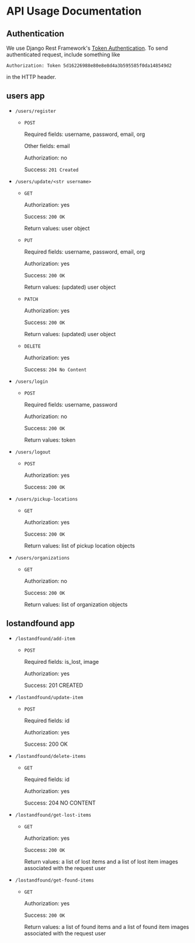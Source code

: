 # API Usage Documentation

## Authentication

We use Django Rest Framework's [Token Authentication](https://www.django-rest-framework.org/api-guide/authentication/#tokenauthentication). To send authenticated request, include something like

`Authorization: Token 5d16226988e80e8e8d4a3b595585f0da148549d2`

in the HTTP header.

## users app

* `/users/register`
    * `POST`

      Required fields: username, password, email, org

      Other fields: email

      Authorization: no

      Success: `201 Created`

* `/users/update/<str username>`
    * `GET`

      Authorization: yes

      Success: `200 OK`

      Return values: user object

    * `PUT`

      Required fields: username, password, email, org

      Authorization: yes

      Success: `200 OK`

      Return values: (updated) user object

    * `PATCH`

      Authorization: yes

      Success: `200 OK`

      Return values: (updated) user object

    * `DELETE`

      Authorization: yes

      Success: `204 No Content`

* `/users/login`
    * `POST`

      Required fields: username, password

      Authorization: no

      Success: `200 OK`

      Return values: token

* `/users/logout`
  * `POST`

    Authorization: yes

    Success: `200 OK`

* `/users/pickup-locations`
  * `GET`

    Authorization: yes

    Success: `200 OK`

    Return values: list of pickup location objects

* `/users/organizations`
  * `GET`

    Authorization: no

    Success: `200 OK`

    Return values: list of organization objects

## lostandfound app

* `/lostandfound/add-item`
    * `POST`

      Required fields: is_lost, image

      Authorization: yes

      Success: 201 CREATED

* `/lostandfound/update-item`
    * `POST`

      Required fields: id

      Authorization: yes

      Success: 200 OK

* `/lostandfound/delete-items`
    * `GET`

      Required fields: id

      Authorization: yes

      Success: 204 NO CONTENT

* `/lostandfound/get-lost-items`
  * `GET`

    Authorization: yes

    Success: `200 OK`

    Return values: a list of lost items and a list of lost item images associated with the request user

* `/lostandfound/get-found-items`
  * `GET`

    Authorization: yes

    Success: `200 OK`

    Return values: a list of found items and a list of found item images associated with the request user